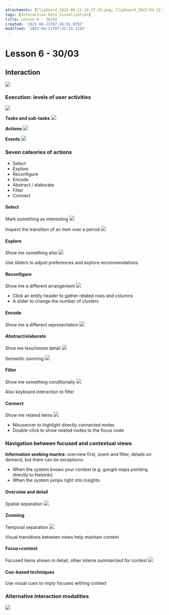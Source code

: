 ```yaml
---
attachments: [Clipboard_2022-04-11-10-27-25.png, Clipboard_2022-04-11-10-27-56.png, Clipboard_2022-04-11-10-28-59.png, Clipboard_2022-04-11-10-29-14.png, Clipboard_2022-04-11-10-29-26.png, Clipboard_2022-04-11-10-30-52.png, Clipboard_2022-04-11-10-31-26.png, Clipboard_2022-04-11-10-31-50.png, Clipboard_2022-04-11-10-32-52.png, Clipboard_2022-04-11-10-34-22.png, Clipboard_2022-04-11-10-35-01.png, Clipboard_2022-04-11-10-35-21.png, Clipboard_2022-04-11-10-35-39.png, Clipboard_2022-04-11-10-36-10.png, Clipboard_2022-04-11-10-39-02.png, Clipboard_2022-04-11-10-39-35.png, Clipboard_2022-04-11-10-40-29.png, Clipboard_2022-04-11-10-41-41.png]
tags: [Interactive Data Visualization]
title: Lesson 6 - 30/03
created: '2022-04-11T07:26:01.879Z'
modified: '2022-04-11T07:42:19.124Z'
---
```


# Lesson 6 - 30/03

## Interaction

![](@attachment/Clipboard_2022-04-11-10-27-25.png)

### Execution: levels of user activities

![](@attachment/Clipboard_2022-04-11-10-27-56.png)

**Tasks and sub-tasks**
![](@attachment/Clipboard_2022-04-11-10-28-59.png)

**Actions**
![](@attachment/Clipboard_2022-04-11-10-29-14.png)

**Events**
![](@attachment/Clipboard_2022-04-11-10-29-26.png)

### Seven cateories of actions

- Select
- Explore
- Reconfigure
- Encode
- Abstract / elaborate
- Filter
- Connect

#### Select

Mark something as interesting
![](@attachment/Clipboard_2022-04-11-10-30-52.png)

Inspect the transition of an item over a period
![](@attachment/Clipboard_2022-04-11-10-31-26.png)

#### Explore

Show me something else
![](@attachment/Clipboard_2022-04-11-10-31-50.png)

Use sliders to adjust preferences and explore recommendations

#### Reconfigure

Show me a different arrangement
![](@attachment/Clipboard_2022-04-11-10-32-52.png)

- Click an entity header to gather related rows and columns
- A slider to change the number of clusters

#### Encode

Show me a different representation
![](@attachment/Clipboard_2022-04-11-10-34-22.png)

#### Abstract/elaborate

Shoe me less/nmore detail
![](@attachment/Clipboard_2022-04-11-10-35-01.png)

Semantic zooming
![](@attachment/Clipboard_2022-04-11-10-35-21.png)

#### Filter

Show me something conditionally
![](@attachment/Clipboard_2022-04-11-10-35-39.png)

Also keyboard interaction to filter

#### Connect

Show me related items
![](@attachment/Clipboard_2022-04-11-10-36-10.png)

- Mouseover to highlight directly connected nodes
- Double-click to show related nodes to the focus node

### Navigation between focused and contextual views

**Information seeking mantra**: overview first, zoom and filter, details on demand, but there can be exceptions:
- When the system knows your context (e.g. google maps pointing directly to Helsinki)
- When the system jumps right into insights

#### Overview and detail

Spatial separation
![](@attachment/Clipboard_2022-04-11-10-39-02.png)

#### Zooming

Temporal separation
![](@attachment/Clipboard_2022-04-11-10-39-35.png)

Visual transitions between views help maintain context

#### Focus+context

Focused items shown in detail, other intems summarized for context
![](@attachment/Clipboard_2022-04-11-10-40-29.png)

#### Cue-based techniques

Use visual cues to imply focuses withing context

### Alternative interaction modalities

![](@attachment/Clipboard_2022-04-11-10-41-41.png)
